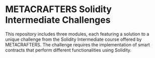 # METACRAFTERS Solidity Intermediate Challenges

This repository includes three modules, each featuring a solution to a unique challenge from the Solidity Intermediate course offered by METACRAFTERS. The challenge requires the implementation of smart contracts that perform different functionalities using Solidity.
